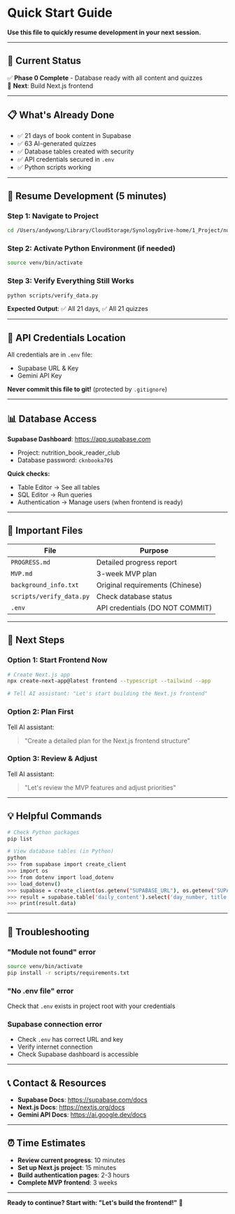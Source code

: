 # Quick Start Guide

**Use this file to quickly resume development in your next session.**

---

## 🎯 Current Status

✅ **Phase 0 Complete** - Database ready with all content and quizzes  
🚀 **Next**: Build Next.js frontend

---

## 📋 What's Already Done

- ✅ 21 days of book content in Supabase
- ✅ 63 AI-generated quizzes
- ✅ Database tables created with security
- ✅ API credentials secured in `.env`
- ✅ Python scripts working

---

## 🚀 Resume Development (5 minutes)

### Step 1: Navigate to Project
```bash
cd /Users/andywong/Library/CloudStorage/SynologyDrive-home/1_Project/nutrition_book_reader_club
```

### Step 2: Activate Python Environment (if needed)
```bash
source venv/bin/activate
```

### Step 3: Verify Everything Still Works
```bash
python scripts/verify_data.py
```

**Expected Output**: ✅ All 21 days, ✅ All 21 quizzes

---

## 🔑 API Credentials Location

All credentials are in `.env` file:
- Supabase URL & Key
- Gemini API Key

**Never commit this file to git!** (protected by `.gitignore`)

---

## 📊 Database Access

**Supabase Dashboard**: https://app.supabase.com
- Project: nutrition_book_reader_club
- Database password: `cknbooka70$`

**Quick checks:**
- Table Editor → See all tables
- SQL Editor → Run queries
- Authentication → Manage users (when frontend is ready)

---

## 📁 Important Files

| File | Purpose |
|------|---------|
| `PROGRESS.md` | Detailed progress report |
| `MVP.md` | 3-week MVP plan |
| `background_info.txt` | Original requirements (Chinese) |
| `scripts/verify_data.py` | Check database status |
| `.env` | API credentials (DO NOT COMMIT) |

---

## 🎯 Next Steps

### Option 1: Start Frontend Now
```bash
# Create Next.js app
npx create-next-app@latest frontend --typescript --tailwind --app

# Tell AI assistant: "Let's start building the Next.js frontend"
```

### Option 2: Plan First
Tell AI assistant:
> "Create a detailed plan for the Next.js frontend structure"

### Option 3: Review & Adjust
Tell AI assistant:
> "Let's review the MVP features and adjust priorities"

---

## 💡 Helpful Commands

```bash
# Check Python packages
pip list

# View database tables (in Python)
python
>>> from supabase import create_client
>>> import os
>>> from dotenv import load_dotenv
>>> load_dotenv()
>>> supabase = create_client(os.getenv("SUPABASE_URL"), os.getenv("SUPABASE_KEY"))
>>> result = supabase.table('daily_content').select('day_number, title').execute()
>>> print(result.data)
```

---

## 🐛 Troubleshooting

### "Module not found" error
```bash
source venv/bin/activate
pip install -r scripts/requirements.txt
```

### "No .env file" error
Check that `.env` exists in project root with your credentials

### Supabase connection error
- Check `.env` has correct URL and key
- Verify internet connection
- Check Supabase dashboard is accessible

---

## 📞 Contact & Resources

- **Supabase Docs**: https://supabase.com/docs
- **Next.js Docs**: https://nextjs.org/docs
- **Gemini API Docs**: https://ai.google.dev/docs

---

## ⏰ Time Estimates

- **Review current progress**: 10 minutes
- **Set up Next.js project**: 15 minutes
- **Build authentication pages**: 2-3 hours
- **Complete MVP frontend**: 3 weeks

---

**Ready to continue? Start with: "Let's build the frontend!"** 🚀

